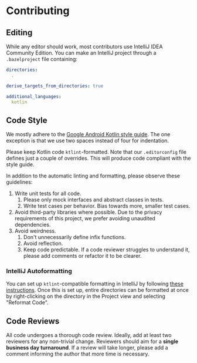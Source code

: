 # Contributing

## Editing

While any editor should work, most contributors use IntelliJ IDEA Community
Edition. You can make an IntelliJ project through a `.bazelproject` file
containing:

```yaml
directories:
  .

derive_targets_from_directories: true

additional_languages:
  kotlin
```

## Code Style

We mostly adhere to the
[Google Android Kotlin style guide](https://developer.android.com/kotlin/style-guide).
The one exception is that we use two spaces instead of four for indentation.

Please keep Kotlin code `ktlint`-formatted. Note that our `.editorconfig` file
defines just a couple of overrides. This will produce code compliant with the
style guide.

In addition to the automatic linting and formatting, please observe these
guidelines:

1. Write unit tests for all code.
    1. Please only mock interfaces and abstract classes in tests.
    1. Write test cases per behavior. Bias towards more, smaller test cases.
1. Avoid third-party libraries where possible. Due to the privacy requirements
   of this project, we prefer avoiding unaudited dependencies.
1. Avoid weirdness.
    1. Don't unnecessarily define infix functions.
    1. Avoid reflection.
    1. Keep code predictable. If a code reviewer struggles to understand it,
       please add comments or refactor it to be clearer.

### IntelliJ Autoformatting
You can set up `ktlint`-compatible formatting in IntelliJ by following
[these instructions](https://github.com/pinterest/ktlint/blob/master/README.md#-with-intellij-idea).
Once this is set up, entire directories can be formatted at once by
right-clicking on the directory in the Project view and selecting "Reformat
Code".

## Code Reviews

All code undergoes a thorough code review. Ideally, add at least two reviewers
for any non-trivial change. Reviewers should aim for a **single business day
turnaround**. If a review will take longer, please add a comment informing the
author that more time is necessary.